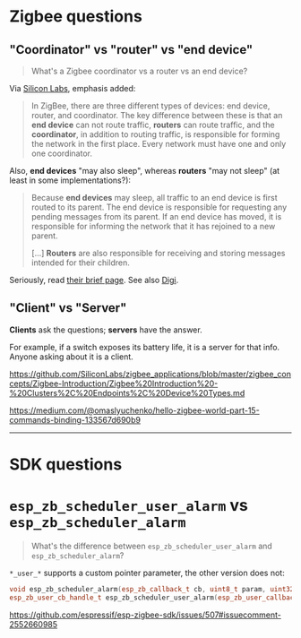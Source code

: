 # Zigbee questions

## "Coordinator" vs "router" vs "end device"

> What's a Zigbee coordinator vs a router vs an end device?

Via [Silicon Labs](https://community.silabs.com/s/article/what-is-the-difference-between-an-end-device-a-router-and-a-coordinator-do-i?language=en_US), emphasis added:

> In ZigBee, there are three different types of devices: end device, router, and coordinator. The key difference between these is that an **end device** can not route traffic, **routers** can route traffic, and the **coordinator**, in addition to routing traffic, is responsible for forming the network in the first place. Every network must have one and only one coordinator.

Also, **end devices** "may also sleep", whereas **routers** "may not sleep" (at least in some implementations?):

> Because **end devices** may sleep, all traffic to an end device is first routed to its parent. The end device is responsible for requesting any pending messages from its parent. If an end device has moved, it is responsible for informing the network that it has rejoined to a new parent.
>
> [...] **Routers** are also responsible for receiving and storing messages intended for their children.

Seriously, read [their brief page](https://community.silabs.com/s/article/what-is-the-difference-between-an-end-device-a-router-and-a-coordinator-do-i?language=en_US). See also [Digi](https://www.digi.com/resources/documentation/Digidocs/90002002/Concepts/c_device_types.htm?TocPath=Zigbee%20networks%7CZigbee%20networking%20concepts%7C_____1).

## "Client" vs "Server"

**Clients** ask the questions; **servers** have the answer.

For example, if a switch exposes its battery life, it is a server for that info. Anyone asking about it is a client.

https://github.com/SiliconLabs/zigbee_applications/blob/master/zigbee_concepts/Zigbee-Introduction/Zigbee%20Introduction%20-%20Clusters%2C%20Endpoints%2C%20Device%20Types.md

https://medium.com/@omaslyuchenko/hello-zigbee-world-part-15-commands-binding-133567d690b9

---

# SDK questions

# `esp_zb_scheduler_user_alarm` vs `esp_zb_scheduler_alarm`

> What's the difference between `esp_zb_scheduler_user_alarm` and `esp_zb_scheduler_alarm`?

`*_user_*` supports a custom pointer parameter, the other version does not:

```cpp
void esp_zb_scheduler_alarm(esp_zb_callback_t cb, uint8_t param, uint32_t time);
esp_zb_user_cb_handle_t esp_zb_scheduler_user_alarm(esp_zb_user_callback_t cb, void *param, uint32_t time);
```

https://github.com/espressif/esp-zigbee-sdk/issues/507#issuecomment-2552660985